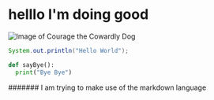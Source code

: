 # helllo I'm doing good








![Image of Courage the Cowardly Dog](https://static.wikia.nocookie.net/courage/images/2/25/Courage.png/revision/latest?cb=20181025034110)



``` java
System.out.println("Hello World");
```

```    python
def sayBye():
  print("Bye Bye")
```

















####### I am trying to make use of the markdown language
